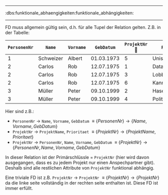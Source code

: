 ----

:dbs:funktionale_abhaengigkeiten:funktionale_abhängigkeiten:

----
FD muss allgemein gültig sein, d.h. für alle Tupel der Relation gelten. 
Z.B. in der Tabelle:


| `PersonenNr` | `Name`    | `Vorname` | `GebDatum` | `ProjektNr` :key: | `ProjektName`     | `Prioritaet` |
|--------------|-----------|-----------|------------|-------------------|-------------------|--------------|
| 1            | Schweizer | Albert    | 01.03.1973 | 5                 | Unis              | 7            |
| 2            | Carlos    | Rob       | 12.07.1975 | 1                 | Data Center       | 10           |
| 2            | Carlos    | Rob       | 12.07.1975 | 3                 | Lobby             | 8            |
| 2            | Carlos    | Rob       | 12.07.1975 | 6                 | Kanninchenzüchter | 2            |
| 3            | Müller    | Peter     | 09.10.1999 | 2                 | Hasenzüchter      | 3            |
| 3            | Müller    | Peter     | 09.10.1999 | 4                 | Politiker         | 5            |


Hier sind z.B.:
- `PersonenNr` -> `Name`, `Vorname`, `GebDatum` $\equiv \left\{PersonenNr\right\} \to \left\{Name, Vorname, GebDatum\right\}$
- `ProjektNr` -> `ProjektName`, `Prioritaet` $\equiv \left\{ProjektNr\right\} \to \left\{ProjektName, Prioritaet\right\}$
- `ProjektNr` -> `PersonenNr`, `Name`, `Vorname`, `GebDatum` $\equiv \left\{ProjektNr\right\} \to \left\{PersonenNr, Name, Vorname, GebDatum\right\}$

In dieser Relation ist der Primärschlüssle = `ProjektNr` (hier wird davon ausgegangen, dass es zu jedem Projekt
nur einen Anspechpartner gibt). Deshalb sind alle restlichen Attribute von `ProjektNr` funktional abhängig.


Eine triviale FD ist z.B. `ProjektNr` -> `ProjektNr` $\equiv \left\{ProjektNr\right\} \to \left\{ProjektNr\right\}$ da die linke seite vollständig 
in der rechten seite enthalten ist. Diese FD ist immer erfüllt.

